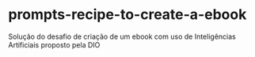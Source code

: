 # prompts-recipe-to-create-a-ebook
Solução do desafio de criação de um ebook com uso de Inteligências Artificiais proposto pela DIO
